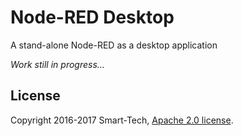 Node-RED Desktop
=====================
A stand-alone Node-RED as a desktop application


_Work still in progress..._


License
-----------
Copyright 2016-2017 Smart-Tech, [Apache 2.0 license](LICENSE).
